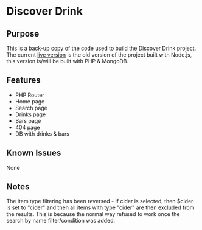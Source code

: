 # Discover Drink

## Purpose
This is a back-up copy of the code used to build the Discover Drink project. The current [live version](http://discoverdrink.org/) is the old version of the project built with Node.js, this version is/will be built with PHP & MongoDB.

## Features
 - PHP Router
 - Home page
 - Search page
 - Drinks page
 - Bars page
 - 404 page
 - DB with drinks & bars

## Known Issues
None

## Notes
The item type filtering has been reversed - If cider is selected, then $cider is set to "cider" and then all items with type "cider" are then excluded from the results. This is because the normal way refused to work once the search by name filter/condition was added.
